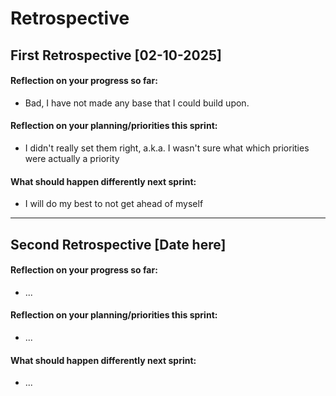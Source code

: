 # Retrospective

## First Retrospective [02-10-2025]

#### Reflection on your progress so far:
* Bad, I have not made any base that I could build upon.

#### Reflection on your planning/priorities this sprint:
* I didn't really set them right, a.k.a. I wasn't sure what which priorities were actually a priority

#### What should happen differently next sprint:
* I will do my best to not get ahead of myself


---

## Second Retrospective [Date here]

#### Reflection on your progress so far:
* ...

#### Reflection on your planning/priorities this sprint:
* ...

#### What should happen differently next sprint:
* ...